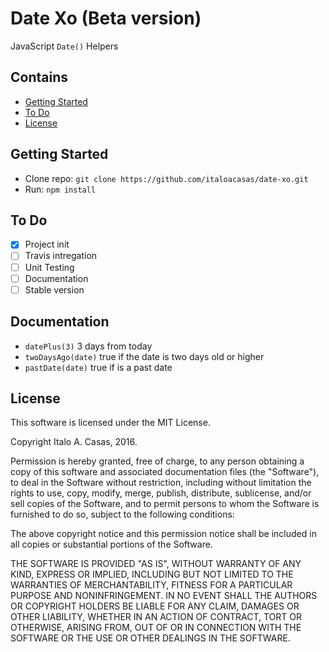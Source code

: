 # Date Xo (Beta version)

JavaScript `Date()` Helpers

## Contains

- [Getting Started](#getting-started)
- [To Do](#to-do)
- [License](#license)

## Getting Started

- Clone repo: `git clone https://github.com/italoacasas/date-xo.git`
- Run: `npm install`

## To Do

- [x] Project init
- [ ] Travis intregation
- [ ] Unit Testing
- [ ] Documentation
- [ ] Stable version

## Documentation

- `datePlus(3)` 3 days from today
- `twoDaysAgo(date)` true if the date is two days old or higher
- `pastDate(date)` true if is a past date

## License

This software is licensed under the MIT License.

Copyright Italo A. Casas, 2016.

Permission is hereby granted, free of charge, to any person obtaining a copy of this software and associated documentation files (the "Software"), to deal in the Software without restriction, including without limitation the rights to use, copy, modify, merge, publish, distribute, sublicense, and/or sell copies of the Software, and to permit persons to whom the Software is furnished to do so, subject to the following conditions:

The above copyright notice and this permission notice shall be included in all copies or substantial portions of the Software.

THE SOFTWARE IS PROVIDED "AS IS", WITHOUT WARRANTY OF ANY KIND, EXPRESS OR IMPLIED, INCLUDING BUT NOT LIMITED TO THE WARRANTIES OF MERCHANTABILITY, FITNESS FOR A PARTICULAR PURPOSE AND NONINFRINGEMENT. IN NO EVENT SHALL THE AUTHORS OR COPYRIGHT HOLDERS BE LIABLE FOR ANY CLAIM, DAMAGES OR OTHER LIABILITY, WHETHER IN AN ACTION OF CONTRACT, TORT OR OTHERWISE, ARISING FROM, OUT OF OR IN CONNECTION WITH THE SOFTWARE OR THE USE OR OTHER DEALINGS IN THE SOFTWARE.

